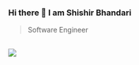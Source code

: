 ### Hi there 👋 I am Shishir Bhandari

> Software Engineer

##
<a href="https://github.com/ShishirBhandari">
    <img align="center" src="https://github-readme-stats.vercel.app/api?username=ShishirBhandari&count_private=true&show_icons=true&theme=yeblu&bg_color=45,000512,002046" />
</a>

<!--
<a href="https://github.com/ShishirBhandari?tab=repositories">
  <img align="center" src="https://github-readme-stats.vercel.app/api/top-langs/?username=ShishirBhandari&langs_count=3&theme=yeblu&hide_border=true" />
</a>
-->
##
